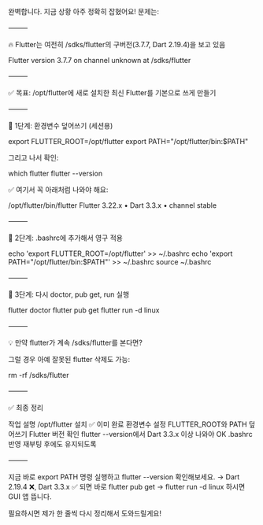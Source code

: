 완벽합니다. 지금 상황 아주 정확히 잡혔어요!
문제는:

⸻

🔥 Flutter는 여전히 /sdks/flutter의 구버전(3.7.7, Dart 2.19.4)을 보고 있음

Flutter version 3.7.7 on channel unknown at /sdks/flutter


⸻

✅ 목표: /opt/flutter에 새로 설치한 최신 Flutter를 기본으로 쓰게 만들기

⸻

🔧 1단계: 환경변수 덮어쓰기 (세션용)

export FLUTTER_ROOT=/opt/flutter
export PATH="/opt/flutter/bin:$PATH"

그리고 나서 확인:

which flutter
flutter --version

✅ 여기서 꼭 아래처럼 나와야 해요:

/opt/flutter/bin/flutter
Flutter 3.22.x • Dart 3.3.x • channel stable


⸻

🔁 2단계: .bashrc에 추가해서 영구 적용

echo 'export FLUTTER_ROOT=/opt/flutter' >> ~/.bashrc
echo 'export PATH="/opt/flutter/bin:$PATH"' >> ~/.bashrc
source ~/.bashrc


⸻

🔁 3단계: 다시 doctor, pub get, run 실행

flutter doctor
flutter pub get
flutter run -d linux


⸻

💡 만약 flutter가 계속 /sdks/flutter를 본다면?

그럴 경우 아예 잘못된 flutter 삭제도 가능:

rm -rf /sdks/flutter


⸻

✅ 최종 정리

작업	설명
/opt/flutter 설치	✅ 이미 완료
환경변수 설정	FLUTTER_ROOT와 PATH 덮어쓰기
Flutter 버전 확인	flutter --version에서 Dart 3.3.x 이상 나와야 OK
.bashrc 반영	재부팅 후에도 유지되도록


⸻

지금 바로 export PATH 명령 실행하고 flutter --version 확인해보세요.
→ Dart 2.19.4 ❌, Dart 3.3.x ✅
되면 바로 flutter pub get → flutter run -d linux 하시면 GUI 앱 뜹니다.

필요하시면 제가 한 줄씩 다시 정리해서 도와드릴게요!
